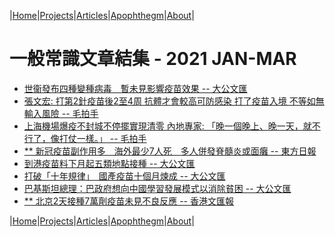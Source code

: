 |[Home](/README.md)|[Projects](/projects.md)|[Articles](/articles.md)|[Apophthegm](/apophthegm.md)|[About](/about.md)|

# 一般常識文章結集 - 2021 JAN-MAR

- [世衞發布四種變種病毒　暫未見影響疫苗效果 -- 大公文匯](https://www.tkww.hk/a/202101/01/AP5feed5bfe4b060b72034900b.html)  
- [張文宏: 打第2針疫苗後2至4周 抗體才會較高可防感染 打了疫苗入境 不等如無輸入風險 -- 毛拍手](https://www.bastillepost.com/hongkong/article/7732782-%e5%bc%b5%e6%96%87%e5%ae%8f-%e6%89%93%e7%ac%ac2%e9%87%9d%e7%96%ab%e8%8b%96%e5%be%8c2%e8%87%b34%e5%91%a8-%e6%8a%97%e9%ab%94%e6%89%8d%e6%9c%83%e8%bc%83%e9%ab%98%e5%8f%af%e9%98%b2%e6%84%9f%e6%9f%93)  
- [上海機場爆疫不封城不停擺實現清零 內地專家: 「晚一個晚上、晚一天，就不行了，像打仗一樣。」 -- 毛拍手](https://www.bastillepost.com/hongkong/article/7732786-%e4%b8%8a%e6%b5%b7%e6%a9%9f%e5%a0%b4%e7%88%86%e7%96%ab%e4%b8%8d%e5%b0%81%e5%9f%8e%e4%b8%8d%e5%81%9c%e6%93%ba%e5%af%a6%e7%8f%be%e6%b8%85%e9%9b%b6-%e5%85%a7%e5%9c%b0%e5%b0%88%e5%ae%b6-%e3%80%8c)  
- [** 新冠疫苗副作用多　海外最少7人死　多人併發脊髓炎或面癱 -- 東方日報](https://hk.on.cc/hk/bkn/cnt/news/20210102/bkn-20210102165842071-0102_00822_001.html)  
- [到港疫苗料下月起五類地點接種 -- 大公文匯](https://www.tkww.hk/a/202101/03/AP5ff10de5e4b060b72034f238.html)  
- [打破「十年規律」　國產疫苗十個月煉成 -- 大公文匯](https://www.tkww.hk/a/202101/03/AP5ff11060e4b060b72034f325.html)  
- [巴基斯坦總理：巴政府想向中國學習發展模式以消除貧困 -- 大公文匯](https://www.tkww.hk/a/202101/03/AP5ff105b9e4b060b72034ef24.html)  
- [** 北京2天接種7萬劑疫苗未見不良反應 -- 香港文匯報](https://www.wenweipo.com/a/202101/03/AP5ff189e2e4b0553aff37f121.html)  

|[Home](/README.md)|[Projects](/projects.md)|[Articles](/articles.md)|[Apophthegm](/apophthegm.md)|[About](/about.md)|
